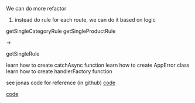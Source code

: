 We can do more refactor

1. instead do rule for each route, we can do it based on logic

getSingleCategoryRule
getSingleProductRule

->

getSingleRule

<!--  -->

learn how to create catchAsync function
learn how to create AppError class
learn how to create handlerFactory function

see jonas code for reference (in github)
[code](https://github.com/sdmisra/SchmedtmannNodeCourse/blob/main/4-natours/after-section-14/controllers/userController.js)

[code](https://github.com/Boghdady/udemy-build-ecommerce-api-using-nodejs/blob/master/services/handlersFactory.js)
